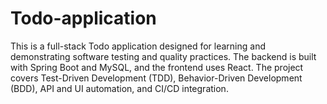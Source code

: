 # Todo-application
This is a full-stack Todo application designed for learning and demonstrating software testing and quality practices. The backend is built with Spring Boot and MySQL, and the frontend uses React. The project covers Test-Driven Development (TDD), Behavior-Driven Development (BDD), API and UI automation, and CI/CD integration.
